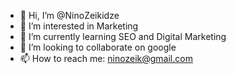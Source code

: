 - 👋 Hi, I’m @NinoZeikidze
- 👀 I’m interested in Marketing
- 🌱 I’m currently learning SEO and Digital Marketing
- 💞️ I’m looking to collaborate on google
- 📫 How to reach me:  ninozeik@gmail.com

<!---
NinoZeikidze/NinoZeikidze is a ✨ special ✨ repository because its `README.md` (this file) appears on your GitHub profile.
You can click the Preview link to take a look at your changes.
--->
